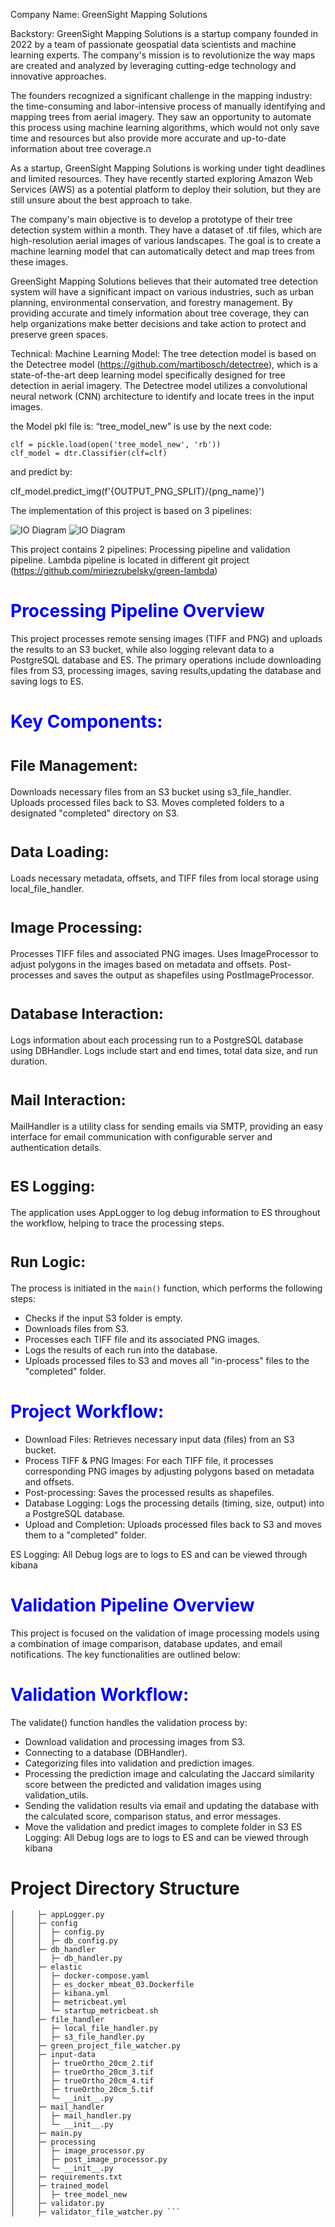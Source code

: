 Company Name: GreenSight Mapping Solutions

Backstory: GreenSight Mapping Solutions is a startup company founded in 2022 by a team of passionate geospatial data scientists and machine learning experts. The company's mission is to revolutionize the way maps are created and analyzed by leveraging cutting-edge technology and innovative approaches.

The founders recognized a significant challenge in the mapping industry: the time-consuming and labor-intensive process of manually identifying and mapping trees from aerial imagery. They saw an opportunity to automate this process using machine learning algorithms, which would not only save time and resources but also provide more accurate and up-to-date information about tree coverage.ה

As a startup, GreenSight Mapping Solutions is working under tight deadlines and limited resources. They have recently started exploring Amazon Web Services (AWS) as a potential platform to deploy their solution, but they are still unsure about the best approach to take.

The company's main objective is to develop a prototype of their tree detection system within a month. They have a dataset of .tif files, which are high-resolution aerial images of various landscapes. The goal is to create a machine learning model that can automatically detect and map trees from these images.

GreenSight Mapping Solutions believes that their automated tree detection system will have a significant impact on various industries, such as urban planning, environmental conservation, and forestry management. By providing accurate and timely information about tree coverage, they can help organizations make better decisions and take action to protect and preserve green spaces.


Technical: 
Machine Learning Model: The tree detection model is based on the Detectree model (https://github.com/martibosch/detectree), which is a state-of-the-art deep learning model specifically designed for tree detection in aerial imagery. The Detectree model utilizes a convolutional neural network (CNN) architecture to identify and locate trees in the input images.

the Model pkl file is: “tree_model_new” is use by the next code:

    clf = pickle.load(open('tree_model_new', 'rb'))
    clf_model = dtr.Classifier(clf=clf)


and predict by:

clf_model.predict_img(f'{OUTPUT_PNG_SPLIT}/{png_name}')


The implementation of this project is based on 3 pipelines:

![IO Diagram](diagrams/green-architecture-diagram.drawio.png)
![IO Diagram](diagrams/gree-architectur-diagram-continue.drawio.png)



This project contains 2 pipelines:
Processing pipeline and validation pipeline.
Lambda pipeline is located in different git project (https://github.com/miriezrubelsky/green-lambda)

# <span style="color: blue;">**Processing Pipeline Overview**</span>

This project processes remote sensing images (TIFF and PNG) and uploads the results to an S3 bucket, 
while also logging relevant data to a PostgreSQL database and ES. 
The primary operations include downloading files from S3, processing images, saving results,updating the database and saving logs to ES.

# <span style="color: blue;">**Key Components:**</span>

# <sub>File Management:</sub>


Downloads necessary files from an S3 bucket using s3_file_handler.
Uploads processed files back to S3.
Moves completed folders to a designated "completed" directory on S3.

# <sub>Data Loading:</sub>


Loads necessary metadata, offsets, and TIFF files from local storage using local_file_handler.


# <sub>Image Processing:</sub>

Processes TIFF files and associated PNG images.
Uses ImageProcessor to adjust polygons in the images based on metadata and offsets.
Post-processes and saves the output as shapefiles using PostImageProcessor.

# <sub>Database Interaction:</sub>


Logs information about each processing run to a PostgreSQL database using DBHandler.
Logs include start and end times, total data size, and run duration.

# <sub>Mail Interaction:</sub>

MailHandler is a utility class for sending emails via SMTP, 
providing an easy interface for email communication with configurable server and authentication details.

# <sub>ES Logging:</sub>

The application uses AppLogger to log debug information to ES throughout the workflow, helping to trace the processing steps.


# <sub>Run Logic:</sub>

The process is initiated in the `main()` function, which performs the following steps:<br>
- Checks if the input S3 folder is empty.<br>
- Downloads files from S3.<br>
- Processes each TIFF file and its associated PNG images.<br>
- Logs the results of each run into the database.<br>
- Uploads processed files to S3 and moves all "in-process" files to the "completed" folder.


# <span style="color: blue;">**Project Workflow:**</span>

- Download Files: Retrieves necessary input data (files) from an S3 bucket.<br>
- Process TIFF & PNG Images: For each TIFF file, it processes corresponding PNG images by adjusting polygons based on metadata and offsets.<br>
- Post-processing: Saves the processed results as shapefiles.<br>
- Database Logging: Logs the processing details (timing, size, output) into a PostgreSQL database.<br>
- Upload and Completion: Uploads processed files back to S3 and moves them to a "completed" folder.

ES Logging: All Debug logs are to logs to ES and can be viewed through kibana<br>



# <span style="color: blue;">**Validation Pipeline Overview**</span>

This project is focused on the validation of image processing models using a combination of image comparison, 
database updates, and email notifications. The key functionalities are outlined below:

# <span style="color: blue;">**Validation Workflow:**</span>
The validate() function handles the validation process by:
- Download validation and processing images from S3. <br>
- Connecting to a database (DBHandler).<br>
- Categorizing files into validation and prediction images.<br>
- Processing the prediction image and calculating the Jaccard similarity score between the predicted and validation images using validation_utils.<br>
- Sending the validation results via email and updating the database with the calculated score, comparison status, and error messages.<br>
- Move the validation and predict images to complete folder in S3
ES Logging: All Debug logs are to logs to ES and can be viewed through kibana<br>




# Project Directory Structure
 ``` greenproject
│     ├─ appLogger.py
│     ├─ config
│     │  ├─ config.py
│     │  ├─ db_config.py
│     ├─ db_handler
│     │  ├─ db_handler.py
│     ├─ elastic
│     │  ├─ docker-compose.yaml
│     │  ├─ es_docker_mbeat_03.Dockerfile
│     │  ├─ kibana.yml
│     │  ├─ metricbeat.yml
│     │  └─ startup_metricbeat.sh
│     ├─ file_handler
│     │  ├─ local_file_handler.py
│     │  ├─ s3_file_handler.py
│     ├─ green_project_file_watcher.py
│     ├─ input-data
│     │  ├─ trueOrtho_20cm_2.tif
│     │  ├─ trueOrtho_20cm_3.tif
│     │  ├─ trueOrtho_20cm_4.tif
│     │  ├─ trueOrtho_20cm_5.tif
│     │  └─ __init__.py
│     ├─ mail_handler
│     │  ├─ mail_handler.py
│     │  └─ __init__.py
│     ├─ main.py
│     ├─ processing
│     │  ├─ image_processor.py
│     │  ├─ post_image_processor.py
│     │  └─ __init__.py
│     ├─ requirements.txt
│     ├─ trained_model
│     │  ├─ tree_model_new
│     ├─ validator.py
│     ├─ validator_file_watcher.py ```


```

